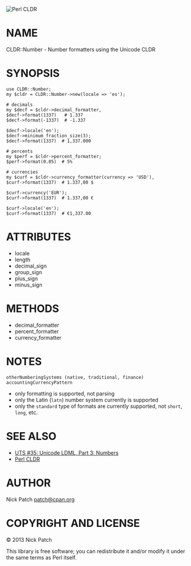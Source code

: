 ![Perl CLDR](https://www.gravatar.com/avatar/656f15a25eff4437f5a82e7c929f41dd?s=96)

# NAME

CLDR::Number - Number formatters using the Unicode CLDR

# SYNOPSIS

    use CLDR::Number;
    my $cldr = CLDR::Number->new(locale => 'es');

    # decimals
    my $decf = $cldr->decimal_formatter,
    $decf->format(1337)   # 1.337
    $decf->format(-1337)  # -1.337

    $decf->locale('en');
    $decf->minimum_fraction_size(3);
    $decf->format(1337)  # 1,337.000

    # percents
    my $perf = $cldr->percent_formatter;
    $perf->format(0.05)  # 5%

    # currencies
    my $curf = $cldr->currency_formatter(currency => 'USD'),
    $curf->format(1337)  # 1.337,00 $

    $curf->currency('EUR');
    $curf->format(1337)  # 1.337,00 €

    $curf->locale('en');
    $curf->format(1337)  # €1,337.00

# ATTRIBUTES

- locale
- length
- decimal\_sign
- group\_sign
- plus\_sign
- minus\_sign

# METHODS

- decimal\_formatter
- percent\_formatter
- currency\_formatter

# NOTES

    otherNumberingSystems (native, traditional, finance)
    accountingCurrencyPattern

- only formatting is supported, not parsing
- only the Latin (`latn`) number system currently is supported
- only the `standard` type of formats are currently supported, not `short`, `long`, etc.

# SEE ALSO

- [UTS \#35: Unicode LDML, Part 3: Numbers](http://www.unicode.org/reports/tr35/tr35-numbers.html)
- [Perl CLDR](http://perl-cldr.github.io/)

# AUTHOR

Nick Patch <patch@cpan.org>

# COPYRIGHT AND LICENSE

© 2013 Nick Patch

This library is free software; you can redistribute it and/or modify it under
the same terms as Perl itself.
